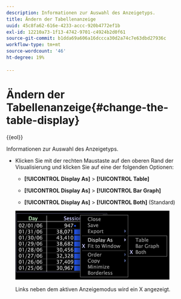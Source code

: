 ```yaml
---
description: Informationen zur Auswahl des Anzeigetyps.
title: Ändern der Tabellenanzeige
uuid: 45c8fa62-616e-4233-accc-920b4772ef1b
exl-id: 12210a73-1f13-4742-9701-c4924b2d0f61
source-git-commit: b1dda69a606a16dccca30d2a74c7e63dbd27936c
workflow-type: tm+mt
source-wordcount: '46'
ht-degree: 19%

---
```


# Ändern der Tabellenanzeige{#change-the-table-display}

{{eol}}

Informationen zur Auswahl des Anzeigetyps.

* Klicken Sie mit der rechten Maustaste auf den oberen Rand der Visualisierung und klicken Sie auf eine der folgenden Optionen:

   * **[!UICONTROL Display As]** > **[!UICONTROL Table]**

   * **[!UICONTROL Display As]** > **[!UICONTROL Bar Graph]**

   * **[!UICONTROL Display As]** > **[!UICONTROL Both]** (Standard)

   ![](assets/mnu_Table_Bar_Display.png)

   Links neben dem aktiven Anzeigemodus wird ein X angezeigt.
